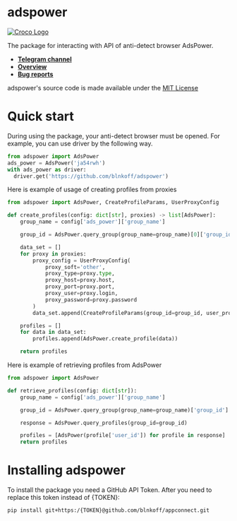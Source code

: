 # adspower

[![Croco Logo](https://i.ibb.co/G5Pjt6M/logo.png)](https://t.me/crocofactory)


The package for interacting with API of anti-detect browser AdsPower.

- **[Telegram channel](https://t.me/crocofactory)**
- **[Overview](#quick-overview)**
- **[Bug reports](https://github.com/blnkoff/ether-wallet/issues)**

adspower's source code is made available under the [MIT License](LICENSE)

# Quick start
During using the package, your anti-detect browser must be opened. For example, you can use driver by the following way.

```python
from adspower import AdsPower
ads_power = AdsPower('ja54rwh')
with ads_power as driver:
  driver.get('https://github.com/blnkoff/adspower')
```

Here is example of usage of creating profiles from proxies

```python
from adspower import AdsPower, CreateProfileParams, UserProxyConfig

def create_profiles(config: dict[str], proxies) -> list[AdsPower]:
    group_name = config['ads_power']['group_name']

    group_id = AdsPower.query_group(group_name=group_name)[0]['group_id']

    data_set = []
    for proxy in proxies:
        proxy_config = UserProxyConfig(
            proxy_soft='other',
            proxy_type=proxy.type,
            proxy_host=proxy.host,
            proxy_port=proxy.port,
            proxy_user=proxy.login,
            proxy_password=proxy.password
        )
        data_set.append(CreateProfileParams(group_id=group_id, user_proxy_config=proxy_config))

    profiles = []
    for data in data_set:
        profiles.append(AdsPower.create_profile(data))

    return profiles
```

Here is example of retrieving profiles from AdsPower

```python
from adspower import AdsPower

def retrieve_profiles(config: dict[str]):
    group_name = config['ads_power']['group_name']

    group_id = AdsPower.query_group(group_name=group_name)['group_id']

    response = AdsPower.query_profiles(group_id=group_id)

    profiles = [AdsPower(profile['user_id']) for profile in response]
    return profiles
```

# Installing adspower
To install the package you need a GitHub API Token. After you need to replace this token instead of {TOKEN}:
```sh
pip install git+https:/{TOKEN}@github.com/blnkoff/appconnect.git
```
